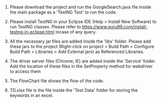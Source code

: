 1. Please download the project and run the GoogleSearch.java file inside the main package as a 'TestNG Test' to run the code.

2. Please install TestNG in your Eclipse IDE (Help > Install New Software) to run TestNG classes. Please refer to https://www.guru99.com/install-testng-in-eclipse.html incase of any query.

3. All the necessary jar files are added inside the 'libs' folder. Please add these jars to the project (Right-click on project > Build Path > Configure Build Path > Libraries > Add External jars) as Referenced Libraries.

4. The driver server files (Chrome, IE) are added inside the 'Service' folder. Add the location of these files in the SetProperty method for webdriver to access them

5. The FlowChart file shows the flow of the code.

6. TD.xlsx file is the file inside the 'Test Data' folder for storing the keywords in an excel.
